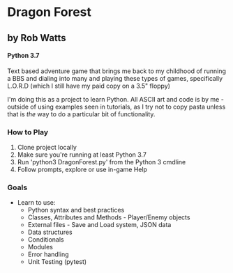# Dragon Forest
## by Rob Watts
#### Python 3.7

Text based adventure game that brings me back to my childhood of running a BBS and dialing into many and playing these types of games, specifically L.O.R.D (which I still have my paid copy on a 3.5" floppy)

I'm doing this as a project to learn Python. All ASCII art and code is by me - outside of using examples seen in tutorials, as I try not to copy pasta unless that is *the* way to do a particular bit of functionality.

### How to Play
1. Clone project locally
2. Make sure you're running at least Python 3.7
3. Run 'python3 DragonForest.py' from the Python 3 cmdline
4. Follow prompts, explore or use in-game Help

### Goals
* Learn to use:
    * Python syntax and best practices
    * Classes, Attributes and Methods - Player/Enemy objects
    * External files - Save and Load system, JSON data
    * Data structures
    * Conditionals
    * Modules
    * Error handling
    * Unit Testing (pytest)